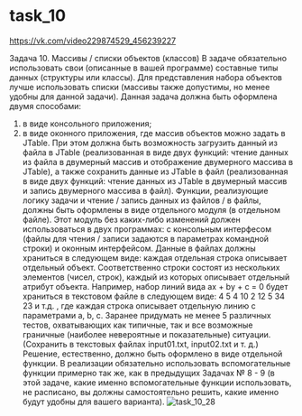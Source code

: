 # task_10

https://vk.com/video229874529_456239227

Задача 10.	Массивы / списки объектов (классов)
В задаче обязательно использовать свои (описанные в вашей программе) составные типы данных (структуры или классы).
Для представления набора объектов лучше использовать списки (массивы также допустимы, но менее удобны для данной задачи).
Данная задача должна быть оформлена двумя способами:
1) в виде консольного приложения;
2) в виде оконного приложения, где массив объектов можно задать в JTable. При этом должна быть возможность загрузить данный из файла в JTable (реализованная в виде двух функций: чтение данных из файла в двумерный массив и отображение двумерного массива в JTable), а также сохранить данные из JTable в файл (реализованная в виде двух функций: чтение данных из JTable в двумерный массив и запись двумерного массива в файл).
Функции, реализующие логику задачи и чтение / запись данных из файлов / в файлы, должны быть оформлены в виде отдельного модуля (в отдельном файле). Этот модуль без каких-либо изменений должен использоваться в двух программах: с консольным интерфесом (файлы для чтения / записи задаются в параметрах командной строки) и оконным интерфейсом.
Данные в файлах должны храниться в следующем виде: каждая отдельная строка описывает отдельный объект. Соответственно строки состоят из нескольких элементов (чисел, строк), каждый из которых описывает отдельный атрибут объекта. Например, набор линий вида ax + by + c = 0 будет храниться в текстовом файле в следующем виде:
4 5 4
10 2 12
5 34 23
и т.д.
, где каждая строка описывает отдельную линию с параметрами a, b, c.
Заранее придумать не менее 5 различных тестов, охватывающих как типичные, так и все возможные граничные (наиболее невероятные и показательные) ситуации. (Сохранить в текстовых файлах input01.txt, input02.txt и т. д.)
Решение, естественно, должно быть оформлено в виде отдельной функции. В реализации обязательно использовать вспомогательные функции примерно так же, как в предыдущих Задачах № 8 - 9 (в этой задаче, какие именно вспомогательные функции использовать, не расписано, вы должны самостоятельно решить, какие именно будут удобны для вашего варианта).
![task_10_28](https://user-images.githubusercontent.com/90615357/148708636-0509cce9-08b3-41c5-b2c4-0b8a4d47724a.png)
